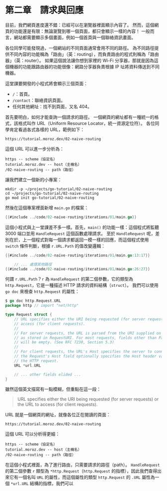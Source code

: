 # 第二章&#x3000;請求與回應

目前，我們網頁進度還不錯：已經可以在瀏覽器裡面顯示內容了。
然而，這個網頁的功能還是有限：無論瀏覽到哪一個頁面，都只會顯示一樣的內容！
一般而言，網站都需要顯示多個畫面，例如一個首頁與一個聯絡資訊畫面。

各位同學可能發現過，一個網站的不同頁面通常會用不同的路徑。
為不同路徑提供不同內容的功能稱為「路由」（英：routing），而負責路由的程式則稱為「路由器」（英：router）。
如果這個說法讓你想到家裡的 Wi-Fi 分享器，那就是因為這個機器的功能跟路由器的功能很像：網路分享器負責根據 IP 址將資料傳送到不同機器。

這堂課要開發的小程式將會顯示三個頁面：

* `/`：首頁。
* `/contact`：聯絡資訊頁面。
* 任何其他網址：找不到頁面，又名 404。

首先要明白，如何才能查詢一個請求的路徑。
一個網頁的網址都有一種統一的格式，該格式叫作 URL（Uniform Resource Locator，統一資源定位符）。
各位同學肯定看過各式各樣的 URL，範例如下：

```
https://tutorial.moroz.dev/02-naive-routing
```

這個 URL 可以進一步分析為：

```
https -- scheme（協定名）
tutorial.moroz.dev -- host（主機名）
/02-naive-routing -- path（路徑）
```

<!-- 至於404這個數字，我想大多數同學都熟悉這個錯誤號碼。 -->
讓我們建立一個新的小專案：

```shell
mkdir -p ~/projects/go-tutorial/02-naive-routing
cd ~/projects/go-tutorial/02-naive-routing
go mod init go-tutorial/02-naive-routing
```

然後在這個專案裡面新增 `main.go` 的檔案：

```go
{{#include ../code/02-naive-routing/iterations/01/main.go}}
```

這個小程式與上一堂課差不多一樣。首先，`main()` 的功能一樣：這個程式將監聽 3000 端口並用 `HandleRequest` 這個函數處理請求。
至於 `HandleRequest` 呢，差別在於，上一個程式對每一個請求都返回一模一樣的回應，而這個程式使用 `switch` 條件判斷，根據 `r.URL.Path` 的值改變邏輯：

```go
{{#include ../code/02-naive-routing/iterations/01/main.go:13:17}}

    // ... 處理其他路徑
{{#include ../code/02-naive-routing/iterations/01/main.go:26:27}}
```

何謂 `r.URL.Path`？`r` 為 `HandleRequest` 的第二個參數，它的類型為 `http.Request`，它是一種描述 HTTP 請求的資料結構（`struct`）。
我們可以使用 `go doc` 來檢查 `http.Request` 的屬性：

```go
$ go doc http.Request.URL                                                        1
package http // import "net/http"

type Request struct {
    // URL specifies either the URI being requested (for server requests) or the URL to
    // access (for client requests).
    // 
    // For server requests, the URL is parsed from the URI supplied on the Request-Line
    // as stored in RequestURI. For most requests, fields other than Path and RawQuery
    // will be empty. (See RFC 7230, Section 5.3)
    // 
    // For client requests, the URL's Host specifies the server to connect to, while
    // the Request's Host field optionally specifies the Host header value to send in
    // the HTTP request.
    URL *url.URL

    // ... other fields elided ...
}
```

雖然這個英文描寫有一點模糊，但重點在這一段：

> URL specifies either the URI being requested (for server requests) or the URL to
> access (for client requests).

<!-- URI 為 Uniform Resource Identifier（統一資源標識符）的縮寫，而一個網頁的網址是 URL， -->
URL 就是一個網頁的網址，就像各位正在閱讀的頁面：

```
https://tutorial.moroz.dev/02-naive-routing
```

這個 URL 可以分析得更細：

```
https -- scheme（協定名）
tutorial.moroz.dev -- host（主機名）
/02-naive-routing -- path（路徑）
```

在這個小程式裡面，為了進行路由，只需要請求的路徑（path）。
`HandleRequest` 的第二個參數 `r` 類型為 `*http.Request`（`http.Request` 的指標），因此我們查得出來它有一個名叫 `URL` 的屬性，而這個屬性的類型
`http.Request` 的 `.URL` 屬性為一個 `*url.URL` 結構的指標，我們可以
